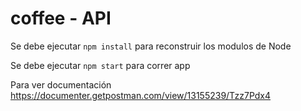 # coffee - API

Se debe ejecutar `npm install` para reconstruir los modulos de Node

Se debe ejecutar `npm start` para correr app

Para ver documentación https://documenter.getpostman.com/view/13155239/Tzz7Pdx4
